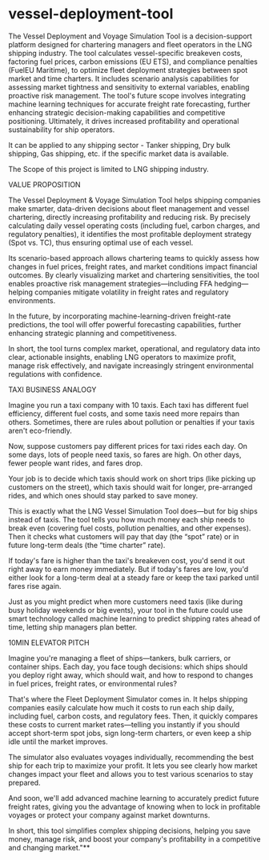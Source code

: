 # vessel-deployment-tool



The Vessel Deployment and Voyage Simulation Tool is a decision-support platform designed for chartering managers and fleet operators in the LNG shipping industry. The tool calculates vessel-specific breakeven costs, factoring fuel prices, carbon emissions (EU ETS), and compliance penalties (FuelEU Maritime), to optimize fleet deployment strategies between spot market and time charters. It includes scenario analysis capabilities for assessing market tightness and sensitivity to external variables, enabling proactive risk management. The tool's future scope involves integrating machine learning techniques for accurate freight rate forecasting, further enhancing strategic decision-making capabilities and competitive positioning. Ultimately, it drives increased profitability and operational sustainability for ship operators.

It can be applied to any shipping sector - Tanker shipping, Dry bulk shipping, Gas shipping, etc. if the specific market data is available. 

The Scope of this project is limited to LNG shipping industry.







VALUE PROPOSITION

The Vessel Deployment & Voyage Simulation Tool helps shipping companies make smarter, data-driven decisions about fleet management and vessel chartering, directly increasing profitability and reducing risk. By precisely calculating daily vessel operating costs (including fuel, carbon charges, and regulatory penalties), it identifies the most profitable deployment strategy (Spot vs. TC), thus ensuring optimal use of each vessel.

Its scenario-based approach allows chartering teams to quickly assess how changes in fuel prices, freight rates, and market conditions impact financial outcomes. By clearly visualizing market and chartering sensitivities, the tool enables proactive risk management strategies—including FFA hedging—helping companies mitigate volatility in freight rates and regulatory environments.

In the future, by incorporating machine-learning-driven freight-rate predictions, the tool will offer powerful forecasting capabilities, further enhancing strategic planning and competitiveness.

In short, the tool turns complex market, operational, and regulatory data into clear, actionable insights, enabling LNG operators to maximize profit, manage risk effectively, and navigate increasingly stringent environmental regulations with confidence.







TAXI BUSINESS ANALOGY

Imagine you run a taxi company with 10 taxis. Each taxi has different fuel efficiency, different fuel costs, and some taxis need more repairs than others. Sometimes, there are rules about pollution or penalties if your taxis aren't eco-friendly.

Now, suppose customers pay different prices for taxi rides each day. On some days, lots of people need taxis, so fares are high. On other days, fewer people want rides, and fares drop.

Your job is to decide which taxis should work on short trips (like picking up customers on the street), which taxis should wait for longer, pre-arranged rides, and which ones should stay parked to save money.

This is exactly what the LNG Vessel Simulation Tool does—but for big ships instead of taxis. The tool tells you how much money each ship needs to break even (covering fuel costs, pollution penalties, and other expenses). Then it checks what customers will pay that day (the “spot” rate) or in future long-term deals (the “time charter” rate).

If today's fare is higher than the taxi's breakeven cost, you'd send it out right away to earn money immediately. But if today's fares are low, you'd either look for a long-term deal at a steady fare or keep the taxi parked until fares rise again.

Just as you might predict when more customers need taxis (like during busy holiday weekends or big events), your tool in the future could use smart technology called machine learning to predict shipping rates ahead of time, letting ship managers plan better.







10MIN ELEVATOR PITCH

Imagine you're managing a fleet of ships—tankers, bulk carriers, or container ships. Each day, you face tough decisions: which ships should you deploy right away, which should wait, and how to respond to changes in fuel prices, freight rates, or environmental rules?

That's where the Fleet Deployment Simulator comes in. It helps shipping companies easily calculate how much it costs to run each ship daily, including fuel, carbon costs, and regulatory fees. Then, it quickly compares these costs to current market rates—telling you instantly if you should accept short-term spot jobs, sign long-term charters, or even keep a ship idle until the market improves.

The simulator also evaluates voyages individually, recommending the best ship for each trip to maximize your profit. It lets you see clearly how market changes impact your fleet and allows you to test various scenarios to stay prepared.

And soon, we'll add advanced machine learning to accurately predict future freight rates, giving you the advantage of knowing when to lock in profitable voyages or protect your company against market downturns.

In short, this tool simplifies complex shipping decisions, helping you save money, manage risk, and boost your company's profitability in a competitive and changing market."**
